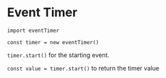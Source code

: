 # Event Timer

`import eventTimer`

`const timer = new eventTimer()`

`timer.start()` for the starting event.

`const value = timer.start()` to return the timer value